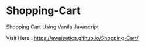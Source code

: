 # Shopping-Cart
Shopping Cart Using Vanila Javascript

Visit Here : https://awaisetics.github.io/Shopping-Cart/
